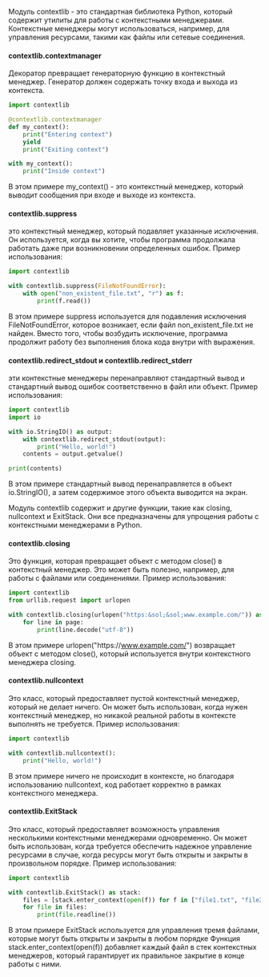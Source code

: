 Модуль contextlib - это стандартная библиотека Python, который содержит утилиты для работы с контекстными менеджерами.
Контекстные менеджеры могут использоваться, например, для управления ресурсами, такими как файлы или сетевые соединения.



#### contextlib.contextmanager
Декоратор превращает генераторную функцию в контекстный менеджер.
Генератор должен содержать точку входа и выхода из контекста.

```python
import contextlib

@contextlib.contextmanager
def my_context():
    print("Entering context")
    yield
    print("Exiting context")

with my_context():
    print("Inside context")
```

В этом примере my_context() - это контекстный менеджер, который выводит сообщения при входе и выходе из контекста.



#### contextlib.suppress
это контекстный менеджер, который подавляет указанные исключения.
Он используется, когда вы хотите, чтобы программа продолжала работать даже при возникновении определенных ошибок.
Пример использования:

```python
import contextlib

with contextlib.suppress(FileNotFoundError):
    with open("non_existent_file.txt", "r") as f:
        print(f.read())
```

В этом примере suppress используется для подавления исключения FileNotFoundError,
которое возникает, если файл non_existent_file.txt не найден.
Вместо того, чтобы возбудить исключение, программа продолжит работу без выполнения блока кода внутри with выражения.


#### contextlib.redirect_stdout и contextlib.redirect_stderr
эти контекстные менеджеры перенаправляют стандартный вывод и стандартный вывод ошибок соответственно в файл или объект.
Пример использования:

```python
import contextlib
import io

with io.StringIO() as output:
    with contextlib.redirect_stdout(output):
        print("Hello, world!")
    contents = output.getvalue()

print(contents)
```

В этом примере стандартный вывод перенаправляется в объект io.StringIO(),
а затем содержимое этого объекта выводится на экран.

Модуль contextlib содержит и другие функции, такие как closing, nullcontext и ExitStack.
Они все предназначены для упрощения работы с контекстными менеджерами в Python.










#### contextlib.closing
Это функция, которая превращает объект с методом close() в контекстный менеджер.
Это может быть полезно, например, для работы с файлами или соединениями.
Пример использования:

```python
import contextlib
from urllib.request import urlopen

with contextlib.closing(urlopen("https:&sol;&sol;www.example.com/")) as page:
    for line in page:
        print(line.decode("utf-8"))
```

В этом примере urlopen("https:&sol;&sol;www.example.com/") возвращает объект с методом close(),
который используется внутри контекстного менеджера closing.



#### contextlib.nullcontext
Это класс, который предоставляет пустой контекстный менеджер, который не делает ничего.
Он может быть использован, когда нужен контекстный менеджер,
но никакой реальной работы в контексте выполнять не требуется.
Пример использования:

```python
import contextlib

with contextlib.nullcontext():
    print("Hello, world!")
```

В этом примере ничего не происходит в контексте, но благодаря использованию nullcontext,
код работает корректно в рамках контекстного менеджера.


#### contextlib.ExitStack
Это класс, который предоставляет возможность управления несколькими контекстными менеджерами одновременно.
Он может быть использован, когда требуется обеспечить надежное управление ресурсами в случае,
когда ресурсы могут быть открыты и закрыты в произвольном порядке.
Пример использования:

```python
import contextlib

with contextlib.ExitStack() as stack:
    files = [stack.enter_context(open(f)) for f in ["file1.txt", "file2.txt", "file3.txt"]]
    for file in files:
        print(file.readline())
```

В этом примере ExitStack используется для управления тремя файлами, которые могут быть открыты и закрыты в любом порядке
Функция stack.enter_context(open(f)) добавляет каждый файл в стек контекстных менеджеров,
который гарантирует их правильное закрытие в конце работы с ними.
